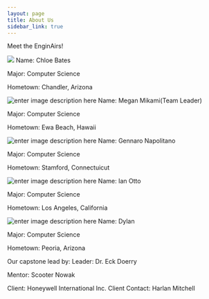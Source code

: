 ```yaml
---
layout: page
title: About Us
sidebar_link: true
---
```

Meet the EnginAirs! 

![](https://i.imgur.com/SFsOKSJ.png)
Name: Chloe Bates

Major: Computer Science

Hometown: Chandler, Arizona

![enter image description here](https://i.imgur.com/RCenoes.png)
Name: Megan Mikami(Team Leader)

Major: Computer Science

Hometown: Ewa Beach, Hawaii

![enter image description here](https://i.imgur.com/BaW5Tow.png)
Name: Gennaro Napolitano

Major: Computer Science

Hometown: Stamford, Connectuicut

![enter image description here](https://i.imgur.com/5f0pcsT.png)
Name: Ian Otto

Major: Computer Science

Hometown: Los Angeles, California

![enter image description here](https://i.imgur.com/iYbKOKN.png)
Name: Dylan

Major: Computer Science

Hometown: Peoria, Arizona


Our capstone lead by:
Leader: Dr. Eck Doerry

Mentor: Scooter Nowak

Client: Honeywell International Inc.
Client Contact: Harlan Mitchell
